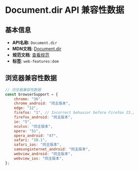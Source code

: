 # Document.dir API 兼容性数据

## 基本信息

- **API名称**: `Document.dir`
- **MDN文档**: [Document.dir](https://developer.mozilla.org/docs/Web/API/Document/dir)
- **规范文档**: [查看规范](https://html.spec.whatwg.org/multipage/dom.html#dom-document-dir)
- **标签**: `web-features:dom`

## 浏览器兼容性数据

```javascript
// 浏览器兼容性数据
const browserSupport = {
    chrome: "36",
    chrome_android: "同主版本",
    edge: "12",
    firefox: "1", // Incorrect behavior before Firefox 23.,
    firefox_android: "同主版本",
    ie: "5",
    oculus: "同主版本",
    opera: "51",
    opera_android: "47",
    safari: "10.1",
    safari_ios: "同主版本",
    samsunginternet_android: "同主版本",
    webview_android: "同主版本",
    webview_ios: "同主版本",
};

```


